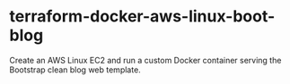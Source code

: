 # terraform-docker-aws-linux-boot-blog
Create an AWS Linux EC2 and run a custom Docker container serving the Bootstrap clean blog web template.
